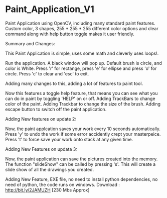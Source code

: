 # Paint_Application_V1
Paint Application using OpenCV, including many standard paint features. Custom color, 3 shapes, 255 * 255 * 255 different color options and clear command along with help button toggle makes it user friendly.

Summary and Changes:

This Paint Application is simple, uses some math and cleverly uses loops!.

Run the application. A black window will pop up.
Default brush is circle, and color is White.
Press 'r' for rectange, press 'e' for ellipse and press 'o' for circle.
Press 'c' to clear and 'esc' to exit.


Adding many changes to this, adding a lot of features to paint tool.

Now this features a toggle help feature, that means you can see what you can do in paint by toggling 'HELP' on or off.
Adding TrackBars to change color of the paint.
Adding Trackbar to change the size of the brush.
Adding escape button to switch off the paint application.

Adding New features on update 2:

Now, the paint applcation saves your work every 10 seconds automatically.
Press 'y' to undo the work if some error accidently crept your masterpeice.
Press 't' to force save your work onto stack at any given time.

Adding New Features on updata 3:

Now, the paint application can save the pictures created into the memory.
The function "slideShow" can be called by pressing 's'. This will create a slide show of all the drawings you created.

Adding New Feature, EXE file, no need to install python dependencies, no need of python, the code runs on windows. Download :
http://bit.ly/2JAMUZH [230 Mbs Approx] 
